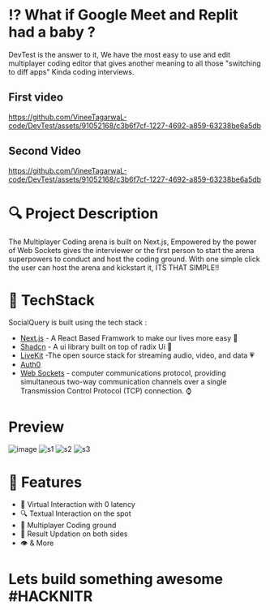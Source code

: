 # ⁉️ What if Google Meet and Replit had a baby ?

DevTest is the answer to it, We have the most easy to use and edit multiplayer coding editor that gives another meaning to all those "switching to diff apps" Kinda coding interviews.

## First video

https://github.com/VineeTagarwaL-code/DevTest/assets/91052168/c3b6f7cf-1227-4692-a859-63238be6a5db

## Second Video


https://github.com/VineeTagarwaL-code/DevTest/assets/91052168/c3b6f7cf-1227-4692-a859-63238be6a5db


# 🔍 Project Description

The Multiplayer Coding arena is built on Next.js, Empowered by the power of Web Sockets gives the interviewer or the first person to start the arena superpowers to conduct and host the coding ground.
With one simple click the user can host the arena and kickstart it, ITS THAT SIMPLE!!

# 🟰 TechStack








SocialQuery is built using the tech stack :

- [Next.js](https://nextjs.org/) - A React Based Framwork to make our lives more easy 🤌
- [Shadcn](https://ui.shadcn.com/) - A ui library built on top of radix Ui 🎫
- [LiveKit](https://livekit.io/) -The open source stack for streaming audio, video, and data 💗
- [Auth0](https://livekit.io/) 
- [Web Sockets](https://www.google.com/search?q=web+sockets&rlz=1C1UEAD_enIN1081IN1081&oq=web+sockets&gs_lcrp=EgZjaHJvbWUyBggAEEUYOdIBCDE3NTNqMGo3qAIAsAIA&sourceid=chrome&ie=UTF-8) - computer communications protocol, providing simultaneous two-way communication channels over a single Transmission Control Protocol (TCP) connection. ⌚

# Preview
![image](https://github.com/VineeTagarwaL-code/DevTest/assets/91052168/447a6558-bff4-4a39-b274-774a9dce394d)
![s1](https://github.com/VineeTagarwaL-code/DevTest/assets/91052168/90338cfb-f3fa-492f-817e-10c0c30ba0c5)
![s2](https://github.com/VineeTagarwaL-code/DevTest/assets/91052168/43bd9396-ad72-4bfc-a33e-555a38f49d7b)
![s3](https://github.com/VineeTagarwaL-code/DevTest/assets/91052168/bc6b2d60-ecb4-4337-8345-18c3e6346e05)



# 🥑 Features

- 🧕 Virtual Interaction with 0 latency
- 🔍 Textual Interaction on the spot
- 👑 Multiplayer Coding ground
- 🎯 Result Updation on both sides
- 👁 & More

# Lets build something awesome #HACKNITR
